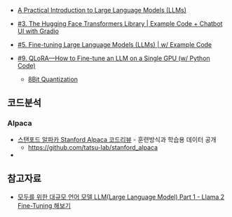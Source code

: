 * [A Practical Introduction to Large Language Models (LLMs)](https://www.youtube.com/watch?v=tFHeUSJAYbE&list=PLz-ep5RbHosU2hnz5ejezwaYpdMutMVB0)

* [#3. The Hugging Face Transformers Library | Example Code + Chatbot UI with Gradio](https://www.youtube.com/watch?v=jan07gloaRg&list=PLz-ep5RbHosU2hnz5ejezwaYpdMutMVB0&index=3)

* [#5. Fine-tuning Large Language Models (LLMs) | w/ Example Code](https://www.youtube.com/watch?v=eC6Hd1hFvos)

* [#9. QLoRA—How to Fine-tune an LLM on a Single GPU (w/ Python Code)](https://www.youtube.com/watch?v=XpoKB3usmKc&list=PLz-ep5RbHosU2hnz5ejezwaYpdMutMVB0&index=9)
  - [8Bit Quantization](https://flonelin.wordpress.com/2023/12/23/8bit-quantization/)


## 코드분석 ##

### Alpaca ###
* [스탠포드 알파카 Stanford Alpaca 코드리뷰](https://www.youtube.com/watch?v=dLo4QkEq-Hg) - 훈련방식과 학습용 데이터 공개
  - https://github.com/tatsu-lab/stanford_alpaca   
* []()


## 참고자료 ##

* [모두를 위한 대규모 언어 모델 LLM(Large Language Model) Part 1 - Llama 2 Fine-Tuning 해보기](https://www.inflearn.com/course/%EB%8C%80%EA%B7%9C%EB%AA%A8-%EC%96%B8%EC%96%B4%EB%AA%A8%EB%8D%B8-llm-part1#curriculum)
